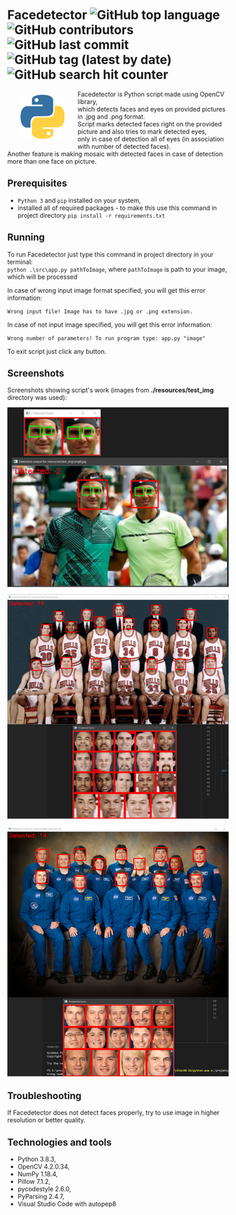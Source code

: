 # Facedetector ![GitHub top language](https://img.shields.io/github/languages/top/mwalasz/Facedetector) ![GitHub contributors](https://img.shields.io/github/contributors/mwalasz/Facedetector)  ![GitHub last commit](https://img.shields.io/github/last-commit/mwalasz/Facedetector) ![GitHub tag (latest by date)](https://img.shields.io/github/v/tag/mwalasz/Facedetector) ![GitHub search hit counter](https://img.shields.io/github/search/mwalasz/Facedetector/facedetector)

<img src="./resources/logo.png" align="left" width=100 heigt=150 alt="Android app icon" hspace=30 vspace=10>

Facedetector is Python script made using OpenCV library, \
which detects faces and eyes on provided pictures in .jpg and .png format. \
Script marks detected faces right on the provided picture and also tries to mark detected eyes, \
only in case of detection all of eyes (in association with number of detected faces). \
Another feature is making mosaic with detected faces in case of detection more than one face on picture.

## Prerequisites

* `Python 3` and `pip` installed on your system,
* installed all of required packages - to make this use this command in project directory `pip install -r requirements.txt`

## Running

To run Facedetector just type this command in project directory in your terminal: \
`python .\src\app.py pathToImage`, where `pathToImage` is path to your image, which will be processed

In case of wrong input image format specified, you will get this error information:
```
Wrong input file! Image has to have .jpg or .png extension.
```

In case of not input image specified, you will get this error information:
```
Wrong number of parameters! To run program type: app.py "image"
```

To exit script just click any button.

## Screenshots

Screenshots showing script's work (images from **./resources/test_img** directory was used):

![Screenshot1](./resources/screenshots/screenshot1.png)

![Screenshot2](./resources/screenshots/screenshot2.png)

![Screenshot3](./resources/screenshots/screenshot3.png)

## Troubleshooting

If Facedetector does not detect faces properly, try to use image in higher resolution or better quality.

## Technologies and tools

* Python 3.8.3,
* OpenCV 4.2.0.34,
* NumPy 1.18.4,
* Pillow 7.1.2,
* pycodestyle 2.6.0,
* PyParsing 2.4.7,
* Visual Studio Code with autopep8
